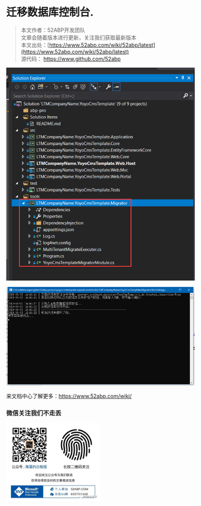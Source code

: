 

# 迁移数据库控制台.

> 本文作者：52ABP开发团队 </br>
> 文章会随着版本进行更新，关注我们获取最新版本 </br>
> 本文出处：[https://www.52abp.com/wiki/52abp/latest](https://www.52abp.com/wiki/52abp/latest) </br>
> 源代码： https://www.github.com/52abp </br>

<!-- 简单的图文介绍: 关联代码位置 -->


![project](images/Migrator-Console-Application-1.png)

<!-- 简单的图文介绍: 效果展示 -->


 ![Migrator-Console-Application-1](images/Migrator-Console-Application-2.png)

<!-- 详细的图文介绍: 常见的应用场景&可能的注意事项 -->


<!-- 如果有子级的功能

## 子功能1

简单的图文介绍: 关联代码位置

简单的图文介绍: 效果展示

详细的图文介绍: 常见的应用场景&可能的注意事项

 -->

来文档中心了解更多：https://www.52abp.com/wiki/ 

### 微信关注我们不走丢

<img src="https://raw.githubusercontent.com/52ABP/Documents/V0.16/src/mvc/images/jiaoluowechat.png" class="img-fluid text-center " alt="公众号：角落的白板报" style="
    height: 80;
    width: 250px;"/>
